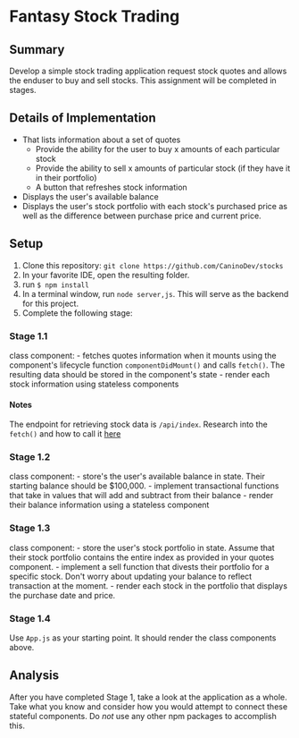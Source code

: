 # Fantasy Stock Trading

## Summary

Develop a simple stock trading application request stock quotes and allows the enduser to buy and sell stocks. This assignment will be completed in stages.

## Details of Implementation

- That lists information about a set of quotes
    - Provide the ability for the user to buy x amounts of each particular stock
    - Provide the ability to sell x amounts of particular stock (if they have it in their portfolio)
    - A button that refreshes stock information
- Displays the user's available balance
- Displays the user's stock portfolio with each stock's purchased price as well as the difference between purchase price and current price.

## Setup

1. Clone this repository: `git clone https://github.com/CaninoDev/stocks`
2. In your favorite IDE, open the resulting folder.
3. run `$ npm install`
3. In a terminal window, run `node server,js`. This will serve as the backend for this project.
4. Complete the following stage:

### Stage 1.1

class component: 
    - fetches quotes information when it mounts using the component's lifecycle function `componentDidMount()` and calls `fetch()`. The resulting data should be stored in the component's state
    - render each stock information using stateless components

#### Notes
The endpoint for retrieving stock data is `/api/index`. Research into the `fetch()` and how to call it [here](https://developer.mozilla.org/en-US/docs/Web/API/Fetch_API)

### Stage 1.2

class component:
    - store's the user's available balance in state. Their starting balance should be $100,000.
    - implement transactional functions that take in values that will add and subtract from their balance
    - render their balance information using a stateless component

### Stage 1.3

class component:
    - store the user's stock portfolio in state. Assume that their stock portfolio contains the entire index as provided in your quotes component.
    - implement a sell function that divests their portfolio for a specific stock. Don't worry about updating your balance to reflect transaction at the moment.
    - render each stock in the portfolio that displays the purchase date and price.

### Stage 1.4

Use `App.js` as your starting point. It should render the class components above.

## Analysis
After you have completed Stage 1, take a look at the application as a whole. Take what you know and consider how you would attempt to connect these stateful components. Do _not_ use any other npm packages to accomplish this. 
